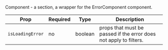 Component - a section, a wrapper for the ErrorComponent component.

| Prop | Required | Type | Description |
| --- | --- | --- | --- |
| `isLoadingError` | no | boolean | props that must be passed if the error does not apply to filters. |
